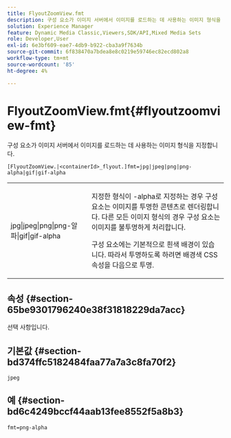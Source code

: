 ```yaml
---
title: FlyoutZoomView.fmt
description: 구성 요소가 이미지 서버에서 이미지를 로드하는 데 사용하는 이미지 형식을 지정합니다.
solution: Experience Manager
feature: Dynamic Media Classic,Viewers,SDK/API,Mixed Media Sets
role: Developer,User
exl-id: 6e3bf609-eae7-4db9-b922-cba3a9f7634b
source-git-commit: 6f838470a7bdea8e8c0219e59746ec82ecd802a8
workflow-type: tm+mt
source-wordcount: '85'
ht-degree: 4%

---
```


# FlyoutZoomView.fmt{#flyoutzoomview-fmt}

구성 요소가 이미지 서버에서 이미지를 로드하는 데 사용하는 이미지 형식을 지정합니다.

`[FlyoutZoomView.|<containerId>_flyout.]fmt=jpg|jpeg|png|png-alpha|gif|gif-alpha`

<table id="table_E314540D347D47699C04EB80D20C0721"> 
 <tbody> 
  <tr> 
   <td colname="col1"> <p> <span class="codeph"> jpg|jpeg|png|png-알파|gif|gif-alpha</span> </p> </td> 
   <td colname="col2"> <p> 지정한 형식이 <span class="codeph"> -alpha</span>로 지정하는 경우 구성 요소는 이미지를 투명한 콘텐츠로 렌더링합니다. 다른 모든 이미지 형식의 경우 구성 요소는 이미지를 불투명하게 처리합니다. </p> <p>구성 요소에는 기본적으로 흰색 배경이 있습니다. 따라서 투명하도록 하려면 <span class="codeph"> 배경색</span> CSS 속성을 다음으로 <span class="codeph"> 투명</span>. </p> </td> 
  </tr> 
 </tbody> 
</table>

## 속성 {#section-65be9301796240e38f31818229da7acc}

선택 사항입니다.

## 기본값 {#section-bd374ffc5182484faa77a7a3c8fa70f2}

`jpeg`

## 예 {#section-bd6c4249bccf44aab13fee8552f5a8b3}

`fmt=png-alpha`

